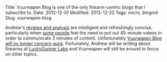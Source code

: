 Title: Vuurwapen Blog is one of the only firearm-centric blogs that I subscribe to.
Date: 2012-12-01
Modified: 2012-12-22
Tags: micro, blogroll
Slug: vuurwapen-blog

Andrew's [reviews and analysis](http://vuurwapenblog.com/) are intelligent and refreshingly concise, particularly when [some people](https://www.youtube.com/user/nutnfancy) feel the need to put out 45-minute videos in order to communicate 3 minutes of content. Unfortunately [Vuurwapen Blog will no longer concern guns](http://vuurwapenblog.com/2012/11/30/vuurwapen-blog-is-no-longer-about-guns/). Fortunately, Andrew will be writing about firearms at [LuckyGunner Labs](http://www.luckygunner.com/labs/) and Vuurwapen will still be around to focus on other topics.
